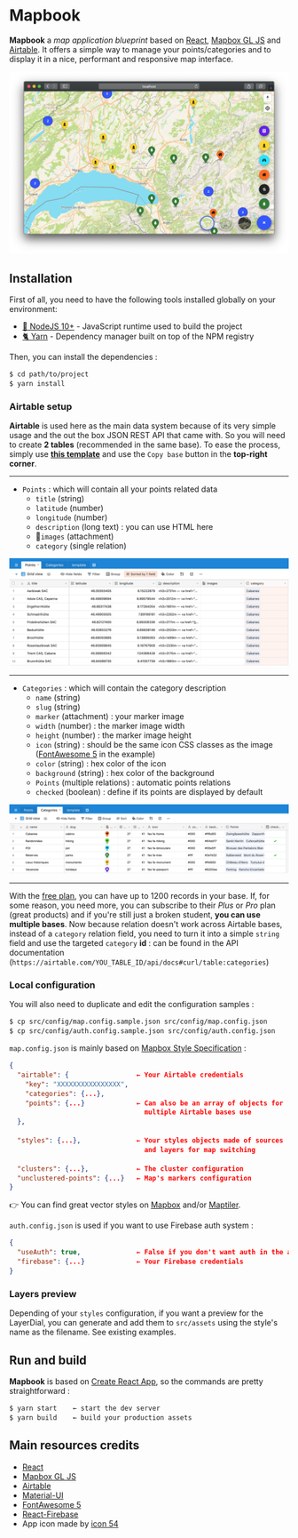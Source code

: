 # Mapbook

**Mapbook** a *map application blueprint* based on [React](https://reactjs.org), [Mapbox GL JS](https://docs.mapbox.com/mapbox-gl-js/)  and [Airtable](https://airtable.com). It offers a simple way to manage your points/categories and  to display it in a nice, performant and responsive map interface.

![screenshot](./doc/screenshot.png)

## Installation
First of all, you need to have the following tools installed globally on your environment:
- [📗 NodeJS 10+](https://nodejs.org/en/) - JavaScript runtime used to build the project
- [🐈 Yarn](https://yarnpkg.com/lang/en/) - Dependency manager built on top of the NPM registry

Then, you can install the dependencies :
```bash
$ cd path/to/project
$ yarn install
```

### Airtable setup
**Airtable** is used here as the main data system because of its very simple usage and the out the box JSON REST API that came with. So you will need to create **2 tables** (recommended in the same base). To ease the process, simply use **[this template](https://airtable.com/shr7ZaCBdM4hb5xdk)** and use the `Copy base` button in the **top-right corner**.

---

* `Points` : which will contain all your points related data
	* `title` (string)
	* `latitude` (number)
	* `longitude` (number)
	* `description` (long text) : you can use HTML here
	* `images` (attachment)
	* `category` (single relation)

![Points table](./doc/points.png)

---

* `Categories` : which will contain the category description
	* `name` (string)
	* `slug` (string)
	* `marker` (attachment) : your marker image
	* `width` (number) : the marker image width
	*  `height` (number) : the marker image height
	* `icon` (string) : should be the same icon CSS classes as the image ([FontAwesome 5](https://fontawesome.com) in the example)
	* `color` (string) : hex color of the icon
	* `background` (string) : hex color of the background
	* `Points` (multiple relations) : automatic points relations
	* `checked` (boolean) : define if its points are displayed by default

![Categories table](./doc/categories.png)

---

With the [free plan](https://airtable.com/pricing), you can have up to 1200 records in your base. If, for some reason, you need more, you can subscribe to their *Plus* or *Pro* plan (great products) and if you're still just a broken student, **you can use multiple bases**. Now because relation doesn't work across Airtable bases, instead of a `category` relation field, you need to turn it into a simple `string` field and use the targeted `category` **id** : can be found in the API documentation (`https://airtable.com/YOU_TABLE_ID/api/docs#curl/table:categories`)

### Local configuration
You will also need to duplicate and edit the configuration samples :
```bash
$ cp src/config/map.config.sample.json src/config/map.config.json
$ cp src/config/auth.config.sample.json src/config/auth.config.json
```

`map.config.json` is mainly based on [Mapbox Style Specification](https://docs.mapbox.com/mapbox-gl-js/style-spec/) :

```json
{
  "airtable": {                 ← Your Airtable credentials
    "key": "XXXXXXXXXXXXXXXX",
    "categories": {...},
    "points": {...}             ← Can also be an array of objects for 
                                  multiple Airtable bases use
  },
  
  "styles": {...},              ← Your styles objects made of sources
                                  and layers for map switching
	
  "clusters": {...},            ← The cluster configuration
  "unclustered-points": {...}   ← Map's markers configuration
}
```

👉 You can find great vector styles on [Mapbox](https://www.mapbox.com/) and/or [Maptiler](https://www.maptiler.com/).

`auth.config.json` is used if you want to use Firebase auth system :

```json
{
  "useAuth": true,              ← False if you don't want auth in the app
  "firebase": {...}             ← Your Firebase credentials
}
```

### Layers preview
Depending of your `styles` configuration, if you want a preview for the LayerDial, you can generate and add them to `src/assets` using the style's name as the filename. See existing examples.

## Run and build
**Mapbook** is based on [Create React App](https://github.com/facebookincubator/create-react-app), so the commands are pretty straightforward : 

```bash
$ yarn start    ← start the dev server
$ yarn build    ← build your production assets 
```

## Main resources credits
* [React](https://reactjs.org)
* [Mapbox GL JS](https://docs.mapbox.com/mapbox-gl-js/)
* [Airtable](https://airtable.com)
* [Material-UI](https://material-ui.com/)
* [FontAwesome 5](https://fontawesome.com)
* [React-Firebase](https://react-firebase-js.com/)
* App icon made by [icon 54](https://thenounproject.com/icon54app/)
